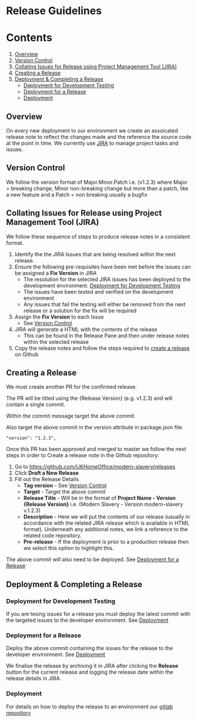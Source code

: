 # Release Guidelines

# Contents
1. [Overview](#overview)
2. [Version Control](#version-control)
3. [Collating Issues for Release using Project Management Tool (JIRA)](#collating-issues-for-release)
4. [Creating a Release](#creating-a-release)
5. [Deployment & Completing a Release](#deployment-and-completing-a-release)
    - [Deployment for Development Testing](#dev-deployment)
    - [Deployment for a Release](#release-deployment)
    - [Deployment](#deployment)

## Overview <a name="overview"></a>
On every new deployment to our environment we create an assoicated release note to reflect the changes made and the reference the source code at the point in time.
We currently use <a href="https://www.atlassian.com/software/jira">JIRA</a> to manage project tasks and issues.

## Version Control <a name="version-control"></a>
We follow the version format of Major.Minor.Patch i.e. (v1.2.3) where Major = breaking change, Minor non-breaking change but more than a patch, like a new feature and a Patch = non breaking usually a bugfix

## Collating Issues for Release using Project Management Tool (JIRA) <a name="collating-issues-for-release"></a>
We follow these sequence of steps to produce release notes in a consistent format.

1. Identify the the JIRA Issues that are being resolved within the next release.
2. Ensure the following pre-requisites have been met before the issues can be assigned a <b>Fix Version</b> in JIRA
    - The resolution for the selected JIRA issues has been deployed to the development environment. [Deployment for Development Testing](#dev-deployment)
    - The issues have been tested and verified on the development environment
    - Any issues that fail the testing will either be removed from the next release or a solution for the fix will be required
3. Assign the <b>Fix Version</b> to each Issue
    - See [Version Control](#version-control)
4. JIRA will generate a HTML with the contents of the release
    - This can be found in the Release Pane and then under release notes within the selected release
5. Copy the release notes and follow the steps required to [create a release](#creating-a-release) on Github

## Creating a Release <a name="creating-a-release"></a>
We must create another PR for the confirmed release.

The PR will be titled using the {Release Version} (e.g. v1.2.3) and will contain a single commit.

Within the commit message target the above commit.

Also target the above commit in the version attribute in package.json file.
```
"version": "1.2.3",
```

Once this PR has been approved and merged to master we follow the next steps in order to Create a release note in the Github repository:
1. Go to https://github.com/UKHomeOffice/modern-slavery/releases
2. Click <b>Draft a New Release</b>
3. Fill out the Release Details
    - <b>Tag version</b> - See [Version Control](#version-control)
    - <b>Target</b> - Target the above commit
    - <b>Release Title</b> - Will be in the format of <b>Project Name - Version {Release Version}</b> i.e. (Modern Slavery - Version modern-slavery v.1.2.3)
    - <b>Description </b> - Here we will put the contents of our release (usually in accordance with the related JIRA release which is available in HTML format). Underneath any additional notes, we link a reference to the related code repository.
    - <b>Pre-release</b> - If the deployment is prior to a production release then we select this option to highlight this.

The above commit will also need to be deployed. See [Deployment for a Release](#release-deployment)

## Deployment & Completing a Release <a name="deployment-and-completing-a-release"></a>
### Deployment for Development Testing <a name="dev-deployment"></a>
If you are tesing issues for a release you must deploy the latest commit with the targeted issues to the developer environment. See [Deployment](#deployment)

### Deployment for a Release <a name="release-deployment"></a>
Deploy the above commit containing the issues for the release to the developer environment. See [Deployment](#deployment)

We finalise the release by archiving it in JIRA after clicking the <b>Release</b> button for the current release and logging the release date within the release details in JIRA.

### Deployment <a name="deployment"></a>
For details on how to deploy the release to an environment our <a href="https://gitlab.digital.homeoffice.gov.uk/modern-slavery/kube-modern-slavery/blob/master/README.md#general">gitlab repository</a>
